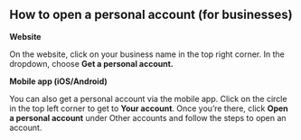 ## How to open a personal account (for businesses)  
**Website**

On the website, click on your business name in the top right corner. In the dropdown, choose **Get a personal account.**

 **Mobile app (iOS/Android)**

You can also get a personal account via the mobile app. Click on the circle in the top left corner to get to **Your account**. Once you’re there, click **Open a personal account** under Other accounts and follow the steps to open an account.